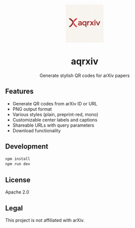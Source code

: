 <div align="center">
  <img src="docs/img/aqrxiv.png" alt="aqrXiv Logo" width="120">
  <h1>aqrxiv</h1>
  <p>Generate stylish QR codes for arXiv papers</p>
</div>

## Features

- Generate QR codes from arXiv ID or URL
- PNG output format
- Various styles (plain, preprint-red, mono)
- Customizable center labels and captions
- Shareable URLs with query parameters
- Download functionality

## Development

```bash
npm install
npm run dev
```

## License

Apache 2.0

## Legal

This project is not affiliated with arXiv.
